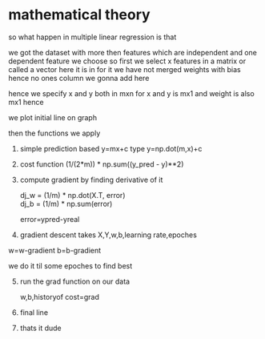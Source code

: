 # mathematical theory 

so what happen in multiple linear regression is that 


we got the dataset with more then features which are independent and one dependent feature we choose so 
first we select x features in  a matrix or called a vector here it is in for it we have not merged weights with bias hence no ones column we gonna add here 

hence we specify x and y both in mxn for x and y is mx1 and weight is also mx1 hence 

we plot initial line on graph 

then the functions we apply 

1) simple prediction based y=mx+c type y=np.dot(m,x)+c


2) cost function (1/(2*m)) * np.sum((y_pred - y)**2)

3) compute gradient by finding derivative of it

    dj_w = (1/m) * np.dot(X.T, error)     
    dj_b = (1/m) * np.sum(error)

    error=ypred-yreal

4) gradient descent takes X,Y,w,b,learning rate,epoches

  w=w-gradient 
  b=b-gradient 

  we do it til some epoches to find best 

5) run the grad function on our data 
  
   w,b,historyof cost=grad

6) final line 

7) thats it dude
